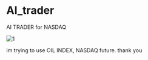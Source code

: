 # AI_trader
AI TRADER for NASDAQ



![1](https://user-images.githubusercontent.com/53959052/120646683-baad2980-c4b4-11eb-829e-52e639f9204e.PNG)


im trying to use OIL INDEX, NASDAQ future. thank you
